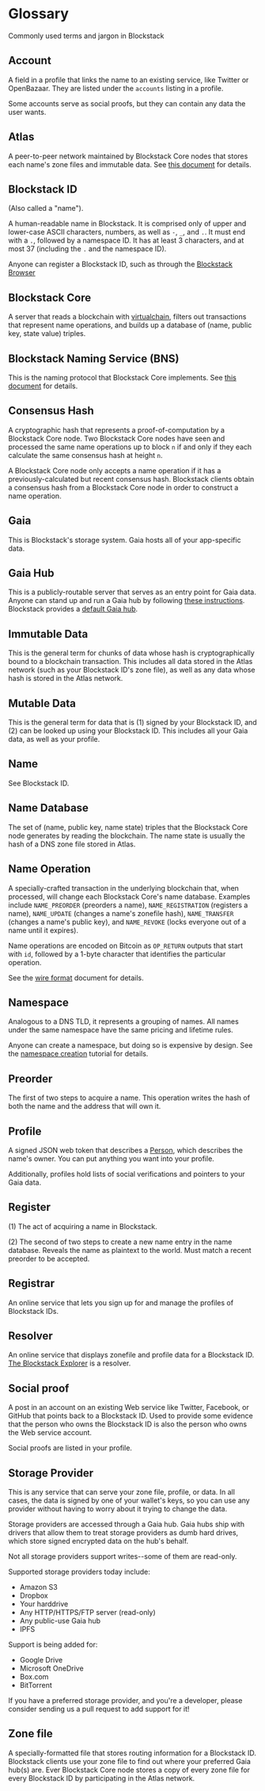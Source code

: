 # Glossary

Commonly used terms and jargon in Blockstack

## Account

A field in a profile that links the name to an existing service, like Twitter or OpenBazaar.  They are listed under the `accounts` listing in a profile.

Some accounts serve as social proofs, but they can contain any data the user wants.

## Atlas

A peer-to-peer network maintained by Blockstack Core nodes that stores each
name's zone files and immutable data.  See [this document](atlas_network.md) for
details.

## Blockstack ID

(Also called a "name").

A human-readable name in Blockstack.  It is comprised only of upper and lower-case ASCII characters, numbers, as well as `-`, `_`, and `.`.  It must end with a `.`, followed by a namespace ID.  It has at least 3 characters, and at most 37 (including the `.` and the namespace ID).

Anyone can register a Blockstack ID, such as through the [Blockstack Browser](https://github.com/blockstack/blockstack-browser) 

## Blockstack Core

A server that reads a blockchain with [virtualchain](https://github.com/blockstack/blockstack-virtualchain), filters out transactions that represent name operations, and builds up a database of (name, public key, state value) triples.

## Blockstack Naming Service (BNS)

This is the naming protocol that Blockstack Core implements.  See [this
document](blockstack_naming_service.md) for details.

## Consensus Hash

A cryptographic hash that represents a proof-of-computation by a Blockstack Core node.  Two Blockstack Core nodes have seen and processed the same name operations up to block `n` if and only if they each calculate the same consensus hash at height `n`.

A Blockstack Core node only accepts a name operation if it has a previously-calculated but recent consensus hash.  Blockstack clients obtain a consensus hash from a Blockstack Core node in order to construct a name operation.

## Gaia

This is Blockstack's storage system.  Gaia hosts all of your app-specific data.

## Gaia Hub

This is a publicly-routable server that serves as an entry point for Gaia data.
Anyone can stand up and run a Gaia hub by following [these
instructions](https://github.com/blockstack/gaia).
Blockstack provides a [default Gaia hub](https://gaia.blockstack.org).

## Immutable Data

This is the general term for chunks of data whose hash is cryptographically
bound to a blockchain transaction.  This includes all data stored in the Atlas
network (such as your Blockstack ID's zone file),
as well as any data whose hash is stored in the Atlas network.

## Mutable Data

This is the general term for data that is (1) signed by your Blockstack ID, and
(2) can be looked up using your Blockstack ID.  This includes all your Gaia
data, as well as your profile.

## Name

See Blockstack ID.

## Name Database

The set of (name, public key, name state) triples that the Blockstack Core node generates by reading the blockchain.  The name state is usually the hash of a DNS zone file stored in Atlas.

## Name Operation

A specially-crafted transaction in the underlying blockchain that, when processed, will change each Blockstack Core's name database.  Examples include `NAME_PREORDER` (preorders a name), `NAME_REGISTRATION` (registers a name), `NAME_UPDATE` (changes a name's zonefile hash), `NAME_TRANSFER` (changes a name's public key), and `NAME_REVOKE` (locks everyone out of a name until it expires).

Name operations are encoded on Bitcoin as `OP_RETURN` outputs that start with `id`, followed by a 1-byte character that identifies the particular operation.

See the [wire format](wire-format.md) document for details.

## Namespace

Analogous to a DNS TLD, it represents a grouping of names.  All names under the same namespace have the same pricing and lifetime rules.

Anyone can create a namespace, but doing so is expensive by design.  See the
[namespace creation](namespace_creation.md) tutorial for details.

## Preorder

The first of two steps to acquire a name.  This operation writes the hash of both the name and the address that will own it.

## Profile

A signed JSON web token that describes a [Person](https://schema.org/Person), which describes the name's owner.  You can put anything you want into your profile.

Additionally, profiles hold lists of social verifications and pointers to your Gaia data.

## Register

(1) The act of acquiring a name in Blockstack.

(2) The second of two steps to create a new name entry in the name database.  Reveals the name as plaintext to the world.  Must match a recent preorder to be accepted.

## Registrar

An online service that lets you sign up for and manage the profiles of Blockstack IDs.

## Resolver

An online service that displays zonefile and profile data for a Blockstack ID.  [The Blockstack Explorer](https://explorer.blockstack.org) is a resolver.

## Social proof

A post in an account on an existing Web service like Twitter, Facebook, or GitHub that points back to a Blockstack ID.  Used to provide some evidence that the person who owns the Blockstack ID is also the person who owns the Web service account.

Social proofs are listed in your profile.

## Storage Provider

This is any service that can serve your zone file, profile, or data.  In all cases, the data is signed by one of your wallet's keys, so you can use any provider without having to worry about it trying to change the data.

Storage providers are accessed through a Gaia hub.  Gaia hubs ship with drivers
that allow them to treat storage providers as dumb hard drives, which store
signed encrypted data on the hub's behalf.

Not all storage providers support writes--some of them are read-only.

Supported storage providers today include:
* Amazon S3
* Dropbox
* Your harddrive
* Any HTTP/HTTPS/FTP server (read-only)
* Any public-use Gaia hub
* IPFS

Support is being added for:
* Google Drive
* Microsoft OneDrive
* Box.com
* BitTorrent

If you have a preferred storage provider, and you're a developer, please consider sending us a pull request to add support for it!

## Zone file

A specially-formatted file that stores routing information for a Blockstack ID.
Blockstack clients use your zone file to find out where your preferred Gaia
hub(s) are.  Ever Blockstack Core node stores a copy of every zone file for
every Blockstack ID by participating in the Atlas network.
